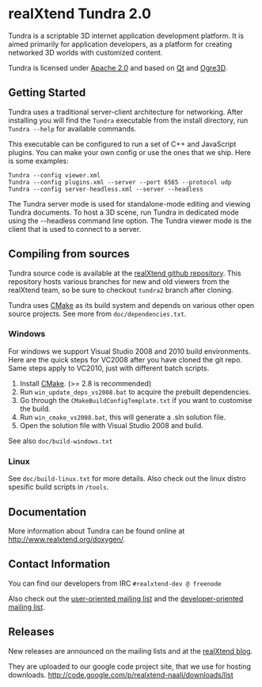 realXtend Tundra 2.0
====================

Tundra is a scriptable 3D internet application development platform. It is aimed primarily for application developers, as a platform for creating networked 3D worlds with customized content.

Tundra is licensed under [Apache 2.0] and based on [Qt] and [Ogre3D].

Getting Started
---------------

Tundra uses a traditional server-client architecture for networking. After installing you will find the `Tundra` executable from the install directory, run `Tundra --help` for available commands.

This executable can be configured to run a set of C++ and JavaScript plugins. You can make your own config or use the ones that we ship. Here is some examples:

    Tundra --config viewer.xml
    Tundra --config plugins.xml --server --port 6565 --protocol udp
    Tundra --config server-headless.xml --server --headless

The Tundra server mode is used for standalone-mode editing and viewing Tundra documents. To host a 3D scene, run Tundra in dedicated mode using the --headless command line option. The Tundra viewer mode is the client that is used to connect to a server.

Compiling from sources
----------------------

Tundra source code is available at the [realXtend github repository]. This repository hosts various branches for new and old viewers from the realXtend team, so be sure to checkout `tundra2` branch after cloning.
 
Tundra uses [CMake] as its build system and depends on various other open source projects. See more from `doc/dependencies.txt`.

### Windows

For windows we support Visual Studio 2008 and 2010 build environments. Here are the quick steps for VC2008 after you have cloned the git repo. Same steps apply to VC2010, just with different batch scripts.

1.  Install [CMake]. (>= 2.8 is recommended)
2.  Run `win_update_deps_vs2008.bat` to acquire the prebuilt dependencies.
3.  Go through the `CMakeBuildConfigTemplate.txt` if you want to customise the build.
4.  Run `win_cmake_vs2008.bat`, this will generate a .sln solution file.
5.  Open the solution file with Visual Studio 2008 and build.

See also `doc/build-windows.txt`

### Linux

See `doc/build-linux.txt` for more details. Also check out the linux distro spesific build scripts in `/tools`.

Documentation
-------------

More information about Tundra can be found online at http://www.realxtend.org/doxygen/.

Contact Information
-------------------

You can find our developers from IRC `#realxtend-dev @ freenode`

Also check out the [user-oriented mailing list](http://groups.google.com/group/realxtend) and the [developer-oriented mailing list](http://groups.google.com/group/realxtend-dev).

Releases
--------

New releases are announced on the mailing lists and at the [realXtend blog].

They are uploaded to our google code project site, that we use for hosting downloads. http://code.google.com/p/realxtend-naali/downloads/list

[Qt]:          http://qt.nokia.com/                            "Qt homepage"
[Ogre3D]:      http://www.ogre3d.org/                          "Ogre3D homepage"
[Apache 2.0]:  http://www.apache.org/licenses/LICENSE-2.0.txt  "Apache 2.0 license"
[CMake]:       http://www.cmake.org/                           "CMake homepage"
[realXtend blog]: http://www.realxtend.org                     "realXtend blog"
[realXtend github repository]: https://github.com/realXtend/naali/tree/tundra2 "realXtend Tundra repository"
